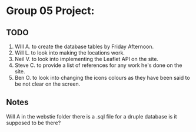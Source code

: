 Group 05 Project:
==================
TODO
--------------
1. WIll A. to create the database tables by Friday Afternoon.
2. Will L. to look into making the locations work.
3. Neil V. to look into implementing the Leaflet API on the site.
4. Steve C. to provide a list of references for any work he's done on the site.
5. Ben O. to look into changing the icons colours as they have been said to be not clear on the screen.

Notes
-------------
Will A in the webstie folder there is a .sql file for a druple database is it supposed to be there?
